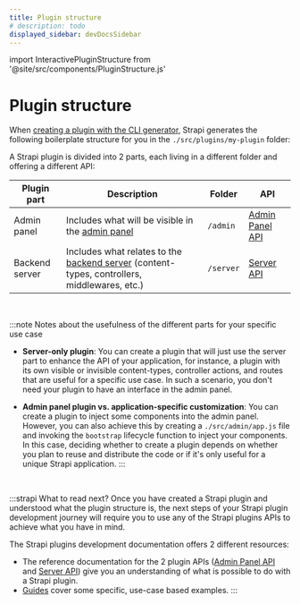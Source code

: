 ```yaml
---
title: Plugin structure
# description: todo
displayed_sidebar: devDocsSidebar
---
```


import InteractivePluginStructure from '@site/src/components/PluginStructure.js'

# Plugin structure

When [creating a plugin with the CLI generator](/dev-docs/plugins/development/create-a-plugin), Strapi generates the following boilerplate structure for you in the `./src/plugins/my-plugin` folder:

<!-- TODO: double-check that no files or folders are missing from the displayed hierarchy -->
<InteractivePluginStructure />

A Strapi plugin is divided into 2 parts, each living in a different folder and offering a different API:

| Plugin part | Description | Folder | API |
|-------------|------------|--------------|-----|
| Admin panel | Includes what will be visible in the [admin panel](/user-docs/intro) | `/admin` |[Admin Panel API](/dev-docs/api/plugins/admin-panel-api)|
| Backend server | Includes what relates to the [backend server](/dev-docs/backend-customization) (content-types, controllers, middlewares, etc.) |`/server` |[Server API](/dev-docs/api/plugins/server-api)|

<br />

:::note Notes about the usefulness of the different parts for your specific use case
- **Server-only plugin**: You can create a plugin that will just use the server part to enhance the API of your application, for instance, a plugin with its own visible or invisible content-types, controller actions, and routes that are useful for a specific use case. In such a scenario, you don't need your plugin to have an interface in the admin panel.

- **Admin panel plugin vs. application-specific customization**: You can create a plugin to inject some components into the admin panel. However, you can also achieve this by creating a `./src/admin/app.js` file and invoking the `bootstrap` lifecycle function to inject your components. In this case, deciding whether to create a plugin depends on whether you plan to reuse and distribute the code or if it's only useful for a unique Strapi application.
:::

<br/>

:::strapi What to read next?
Once you have created a Strapi plugin and understood what the plugin structure is, the next steps of your Strapi plugin development journey will require you to use any of the Strapi plugins APIs to achieve what you have in mind.

The Strapi plugins development documentation offers 2 different resources:

- The reference documentation for the 2 plugin APIs ([Admin Panel API](/user-docs/intro) and [Server API](/dev-docs/api/plugins/server-api)) give you an understanding of what is possible to do with a Strapi plugin.
- [Guides](/dev-docs/plugins/developing-plugins#guides) cover some specific, use-case based examples.
:::

